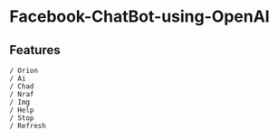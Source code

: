 # Facebook-ChatBot-using-OpenAI

## Features

~~~
/ Orion
/ Ai
/ Chad
/ Nraf
/ Img
/ Help
/ Stop
/ Refresh
~~~
